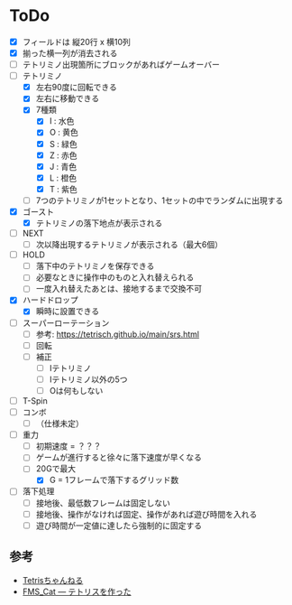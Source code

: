 # ToDo

  - [x] フィールドは 縦20行 x 横10列
  - [x] 揃った横一列が消去される
  - [ ] テトリミノ出現箇所にブロックがあればゲームオーバー
  - [ ] テトリミノ
    - [x] 左右90度に回転できる
    - [x] 左右に移動できる
    - [x] 7種類
      - [x] I : 水色
      - [x] O : 黄色
      - [x] S : 緑色
      - [x] Z : 赤色
      - [x] J : 青色
      - [x] L : 橙色
      - [x] T : 紫色
    - [ ] 7つのテトリミノが1セットとなり、1セットの中でランダムに出現する
  - [x] ゴースト
    - [x] テトリミノの落下地点が表示される
  - [ ] NEXT
    - [ ] 次以降出現するテトリミノが表示される（最大6個）
  - [ ] HOLD
    - [ ] 落下中のテトリミノを保存できる
    - [ ] 必要なときに操作中のものと入れ替えられる
    - [ ] 一度入れ替えたあとは、接地するまで交換不可
  - [x] ハードドロップ
    - [x] 瞬時に設置できる
  - [ ] スーパーローテーション
    - [ ] 参考: https://tetrisch.github.io/main/srs.html
    - [ ] 回転
    - [ ] 補正
      - [ ] Iテトリミノ
      - [ ] Iテトリミノ以外の5つ
      - [ ] Oは何もしない
  - [ ] T-Spin
  - [ ] コンボ
    - [ ] （仕様未定）
  - [ ] 重力
    - [ ] 初期速度 = ？？？
    - [ ] ゲームが進行すると徐々に落下速度が早くなる
    - [ ] 20Gで最大
      - [x] G = 1フレームで落下するグリッド数
  - [ ] 落下処理
    - [ ] 接地後、最低数フレームは固定しない
    - [ ] 接地後、操作がなければ固定、操作があれば遊び時間を入れる
    - [ ] 遊び時間が一定値に達したら強制的に固定する

## 参考

  - [Tetrisちゃんねる](https://tetrisch.github.io/main/index.html)
  - [FMS_Cat — テトリスを作った](https://fms-cat.tumblr.com/post/153863844074/テトリスを作った)